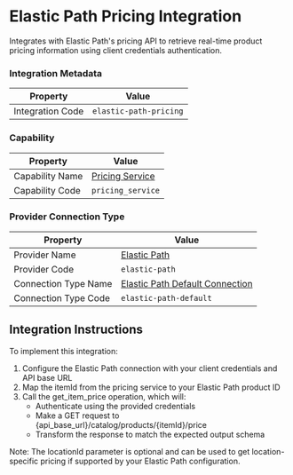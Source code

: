 # Elastic Path Pricing Integration
Integrates with Elastic Path's pricing API to retrieve real-time product pricing information using client credentials authentication.

### Integration Metadata
| Property | Value |
|----------|------|
| Integration Code | `elastic-path-pricing` |

### Capability
| Property | Value |
|----------|------|
| Capability Name | [Pricing Service](../capability/pricing_service.md) |
| Capability Code | `pricing_service` |

### Provider Connection Type
| Property | Value |
|----------|------|
| Provider Name | [Elastic Path](../provider/elastic-path.md) |
| Provider Code | `elastic-path` |
| Connection Type Name | [Elastic Path Default Connection](../provider/elastic-path.md#elastic-path-default) |
| Connection Type Code | `elastic-path-default` |

## Integration Instructions
To implement this integration:

1. Configure the Elastic Path connection with your client credentials and API base URL
2. Map the itemId from the pricing service to your Elastic Path product ID
3. Call the get_item_price operation, which will:
   - Authenticate using the provided credentials
   - Make a GET request to {api_base_url}/catalog/products/{itemId}/price
   - Transform the response to match the expected output schema

Note: The locationId parameter is optional and can be used to get location-specific pricing if supported by your Elastic Path configuration.